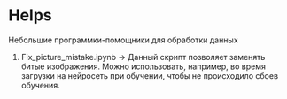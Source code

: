 # Helps
Небольшие программки-помощники для обработки данных

1. Fix_picture_mistake.ipynb -> Данный скрипт позволяет заменять битые изображения. Можно использовать, например, во время загрузки на нейросеть при обучении, чтобы не происходило сбоев обучения.
